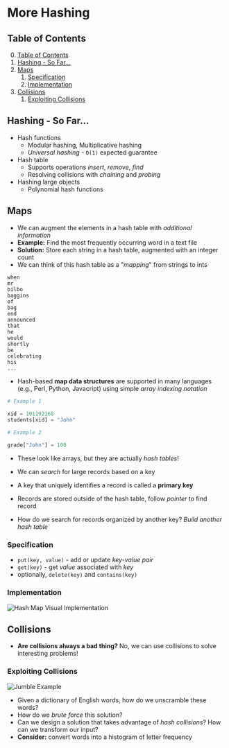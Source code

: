 # More Hashing

## Table of Contents

0. [Table of Contents](#table-of-contents)
1. [Hashing - So Far...](#hashing---so-far)
2. [Maps](#maps)
    1. [Specification](#specification)
    2. [Implementation](#implementation)
3. [Collisions](#collisions)
    1. [Exploiting Collisions](#exploiting-collisions)

## Hashing - So Far...

- Hash functions
    - Modular hashing, Multiplicative hashing
    - *Universal hashing* - `O(1)` expected guarantee
- Hash table
    - Supports operations *insert*, *remove*, *find*
    - Resolving collisions with *chaining* and *probing*
- Hashing large objects
    - Polynomial hash functions

## Maps

- We can augment the elements in a hash table with *additional information*
- **Example:** Find the most frequently occurring word in a text file
- **Solution:** Store each string in a hash table, augmented with an integer count
- We can think of this hash table as a "*mapping*" from strings to ints
```text
when
mr
bilbo
baggins
of
bag
end
announced
that
he
would
shortly
be
celebrating
his
...
```
- Hash-based **map data structures** are supported in many languages (e.g., Perl, Python, Javacript) using simple *array indexing notation*
```python
# Example 1

xid = 101192168
students[xid] = "John"

# Example 2

grade["John"] = 100
```
- These look like arrays, but they are actually *hash tables*!

- We can *search* for large records based on a key
- A key that uniquely identifies a record is called a **primary key**
- Records are stored outside of the hash table, follow *pointer* to find record
- How do we search for records organized by another key? *Build another hash table*

### Specification

- `put(key, value)` - add or update *key-value pair*
- `get(key)` - get *value* associated with *key*
- optionally, `delete(key)` and `contains(key)`

### Implementation

![Hash Map Visual Implementation](https://miro.medium.com/v2/resize:fit:1200/1*l9eCykFTYwvLZgy62id5Ag.png)

## Collisions

- **Are collisions always a bad thing?** No, we can use collisions to solve interesting problems!

### Exploiting Collisions

![Jumble Example](https://bloximages.chicago2.vip.townnews.com/poststar.com/content/tncms/assets/v3/editorial/4/4c/44ca8e33-51ae-5e83-9d39-3ecffd334fc3/5bed27de8bddb.preview.jpg)

- Given a dictionary of English words, how do we unscramble these words?
- How do we *brute force* this solution?
- Can we design a solution that takes advantage of *hash collisions*? How can we transform our input?
- **Consider:** convert words into a histogram of letter frequency
